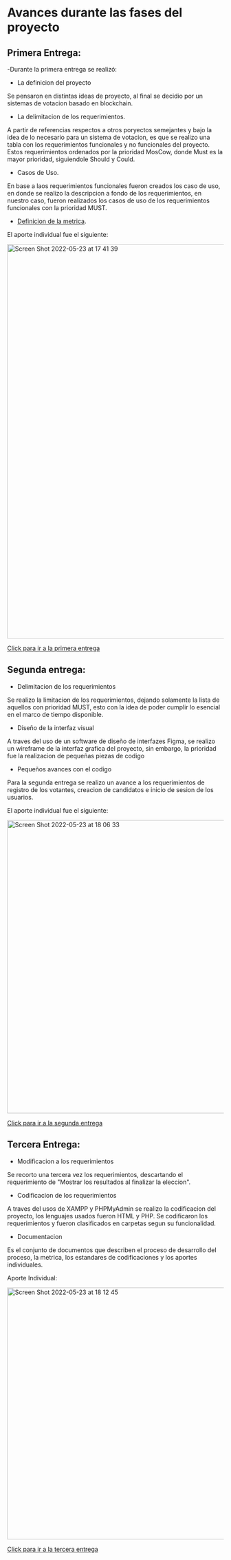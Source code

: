 # Avances durante las fases del proyecto

## Primera Entrega:

-Durante la primera entrega se realizó:
- La definicion del proyecto

Se pensaron en distintas ideas de proyecto, al final se decidio por un sistemas de votacion basado en blockchain.
- La delimitacion de los requerimientos.

A partir de referencias respectos a otros poryectos semejantes y bajo la idea de lo necesario para un sistema de votacion, es que se realizo una tabla con los requerimientos funcionales y no funcionales del proyecto. Estos requerimientos ordenados por la prioridad MosCow, donde Must es la mayor prioridad, siguiendole Should y Could.

- Casos de Uso.

En base a laos requerimientos funcionales fueron creados los caso de uso, en donde se realizo la descripcion a fondo de los requerimientos, en nuestro caso, fueron realizados los casos de uso de los requerimientos funcionales con la prioridad MUST.

- [Definicion de la metrica](https://github.com/FernandoVS11/Trabajos-PE/blob/TerceraEntrega/Metrica%20Proyecto.md).

El aporte individual fue el siguiente:

<img width="916" alt="Screen Shot 2022-05-23 at 17 41 39" src="https://user-images.githubusercontent.com/89323622/169916208-793028ab-4cdb-46cd-b5c2-7363dfc1a9a3.png">

[Click para ir a la primera entrega](https://github.com/FernandoVS11/Trabajos-PE/tree/main/Primera%20Entrega)

## Segunda entrega:

- Delimitacion de los requerimientos

Se realizo la limitacion de los requerimientos, dejando solamente la lista de aquellos con prioridad MUST, esto con la idea de poder cumplir lo esencial en el marco de tiempo disponible.
- Diseño de la interfaz visual

A traves del uso de un software de diseño de interfazes Figma, se realizo un wireframe de la interfaz grafica del proyecto, sin embargo, la prioridad fue la realizacion de pequeñas piezas de codigo

- Pequeños avances con el codigo

Para la segunda entrega se realizo un avance a los requerimientos de registro de los votantes, creacion de candidatos e inicio de sesion de los usuarios.

El aporte individual fue el siguiente:

<img width="681" alt="Screen Shot 2022-05-23 at 18 06 33" src="https://user-images.githubusercontent.com/89323622/169918530-5b4b3208-c9a9-4137-b77a-d918e15f911e.png">

[Click para ir a la segunda entrega](https://github.com/FernandoVS11/Trabajos-PE/tree/SegundaEntrega)

## Tercera Entrega:

- Modificacion a los requerimientos

Se recorto una tercera vez los requerimientos, descartando el requerimiento de "Mostrar los resultados al finalizar la eleccion".

- Codificacion de los requerimientos

A traves del usos de XAMPP y PHPMyAdmin se realizo la codificacion del proyecto, los lenguajes usados fueron HTML y PHP. Se codificaron los requerimientos y fueron clasificados en carpetas segun su funcionalidad.

- Documentacion

Es el conjunto de documentos que describen el proceso de desarrollo del proceso, la metrica, los estandares de codificaciones y los aportes individuales.

Aporte Individual:

<img width="585" alt="Screen Shot 2022-05-23 at 18 12 45" src="https://user-images.githubusercontent.com/89323622/169919043-7dd5f26e-e7b8-4f60-b6eb-fb17a6d91bf5.png">

[Click para ir a la tercera entrega](https://github.com/FernandoVS11/Trabajos-PE/tree/TerceraEntrega)
